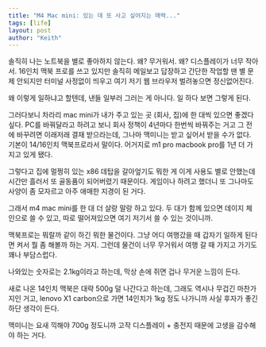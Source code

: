 ```yaml
---
title: "M4 Mac mini: 있는 데 또 사고 싶어지는 매력..."
tags: [life]
layout: post
author: "Keith"
---
```


솔직히 나는 노트북을 별로 좋아하지 않는다. 왜? 무거워서. 왜? 디스플레이가 너무 작아서. 16인치 맥북 프로를 쓰고 있지만 솔직히 메일보고 답장하고 간단한 작업할 땐 별 문제 안되지만 터미널 사정없이 띄우고 여기 저기 웹 브라우저 벌려놓으면 정신없어진다.

왜 이렇게 일하냐고 할텐데, 낸들 일부러 그러는 게 아니다. 일 하다 보면 그렇게 된다. 

그러다보니 차라리 mac mini가 내가 주고 있는 곳 (회사, 집)에 한 대씩 있으면 좋겠다 싶다. PC를 바꿔달라고 하려고 보니 회사 정책이 4년마다 한번씩 바꿔주는 거고 그 전에 바꾸려면 이래저래 결재 받으라는데, 그나마 맥미니는 받고 싶어서 받을 수가 없다. 기본이 14/16인치 맥북프로라서 말이다. 어거지로 m1 pro macbook pro를 1년 더 가지고 있게 됐다.

그렇다고 집에 멀쩡히 있는 x86 데탑을 갈아엎기도 뭐한 게 이게 사용도 별로 안했는데 시간만 흘러서 또 골동품이 되어버렸기 때문이다. 게임이나 하려고 했더니 또 그나마도 사양이 좀 모자르고 아주 애매한 지경이 된 거다.

그래서 m4 mac mini를 한 대 더 살랑 말랑 하고 있다. 두 대가 함께 있으면 데이지 체인으로 쓸 수 있고, 따로 떨어져있으면 여기 저기서 쓸 수 있는 것이니까.

맥북프로는 뭐랄까 같이 하긴 뭐한 물건이다. 그냥 어디 여행갔을 때 갑자기 일하게 된다면 켜서 뭘 좀 해볼까 하는 거지. 그런데 물건이 너무 무거워서 여행 갈 때 가지고 가기도 꽤나 부담스럽다. 

나와있는 숫자로는 2.1kg이라고 하는데, 막상 손에 쥐면 겁나 무거운 느낌이 든다. 

새로 나온 14인치 맥북은 대략 500g 덜 나간다고 하는데, 그래도 역시나 무겁긴 마찬가지인 거고, lenovo X1 carbon으로 가면 14인치가 1kg 정도 나가니까 사실 후자가 좋긴 하단 생각이 든다.

맥미니는 요새 끽해야 700g 정도니까 고작 디스플레이 + 충전지 때문에 고생을 감수해야 하는 거다.


